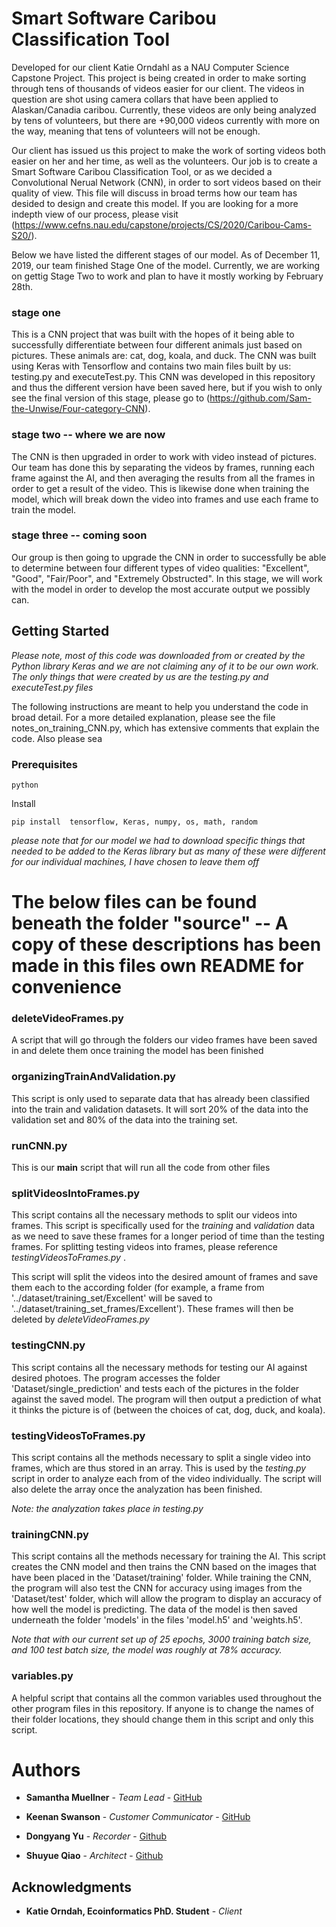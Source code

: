 # Smart Software Caribou Classification Tool

Developed for our client Katie Orndahl as a NAU Computer Science Capstone Project. This project is being created in order to make sorting through tens of thousands of videos easier for our client. The videos in question are shot using camera collars that have been applied to Alaskan/Canadia caribou. Currently, these videos are only being analyzed by tens of volunteers, but there are +90,000 videos currently with more on the way, meaning that tens of volunteers will not be enough. 

Our client has issued us this project to make the work of sorting videos both easier on her and her time, as well as the volunteers. Our job is to create a Smart Software Caribou Classification Tool, or as we decided a Convolutional Nerual Network (CNN), in order to sort videos based on their quality of view. This file will discuss in broad terms how our team has desided to design and create this model. If you are looking for a more indepth view of our process, please visit (https://www.cefns.nau.edu/capstone/projects/CS/2020/Caribou-Cams-S20/).

Below we have listed the different stages of our model. As of December 11, 2019, our team finished Stage One of the model. Currently, we are working on gettig Stage Two to work and plan to have it mostly working by February 28th.

### stage one
This is a CNN project that was built with the hopes of it being able to successfully differentiate between four different animals just based on pictures. These animals are: cat, dog, koala, and duck. The CNN was built using Keras with Tensorflow and contains two main files built by us: testing.py and executeTest.py. This CNN was developed in this repository and thus the different version have been saved here, but if you wish to only see the final version of this stage, please go to (https://github.com/Sam-the-Unwise/Four-category-CNN).

### stage two -- where we are now
The CNN is then upgraded in order to work with video instead of pictures. Our team has done this by separating the videos by frames, running each frame against the AI, and then averaging the results from all the frames in order to get a result of the video. This is likewise done when training the model, which will break down the video into frames and use each frame to train the model.

### stage three -- coming soon
Our group is then going to upgrade the CNN in order to successfully be able to determine between four different types of video qualities: "Excellent", "Good", "Fair/Poor", and "Extremely Obstructed". In this stage, we will work with the model in order to develop the most accurate output we possibly can.

## Getting Started

<i> Please note, most of this code was downloaded from or created by the Python library Keras and we are not claiming any of it to be our own work. The only things that were created by us are the testing.py and executeTest.py files </i>

The following instructions are meant to help you understand the code in broad detail. For a more detailed explanation, please see the file notes_on_training_CNN.py, which has extensive comments that explain the code. Also please sea

### Prerequisites

```
python
```
Install
```
pip install  tensorflow, Keras, numpy, os, math, random
```
<i> please note that for our model we had to download specific things that needed to be added to the Keras library but as many of these were different for our individual machines, I have chosen to leave them off </i>

# The below files can be found beneath the folder "source" -- A copy of these descriptions has been made in this files own README for convenience

### deleteVideoFrames.py

A script that will go through the folders our video frames have been saved in and delete them once training the model has been finished


### organizingTrainAndValidation.py

This script is only used to separate data that has already been classified into the train and validation datasets. It will sort 20% of the data into the validation set and 80% of the data into the training set.


### runCNN.py

This is our <b>main</b> script that will run all the code from other files


### splitVideosIntoFrames.py

This script contains all the necessary methods to split our videos into frames. This script is specifically used for the <i> training </i> and <i> validation </i> data as we need to save these frames for a longer period of time than the testing frames. For splitting testing videos into frames, please reference <i> testingVideosToFrames.py </i>. 

This script will split the videos into the desired amount of frames and save them each to the according folder (for example, a frame from '../dataset/training_set/Excellent' will be saved to '../dataset/training_set_frames/Excellent'). These frames will then be deleted by <i>deleteVideoFrames.py</i>


### testingCNN.py

This script contains all the necessary methods for testing our AI against desired photoes. The program accesses the folder 'Dataset/single_prediction' and tests each of the pictures in the folder against the saved model. The program will then output a prediction of what it thinks the picture is of (between the choices of cat, dog, duck, and koala).


### testingVideosToFrames.py

This script contains all the methods necessary to split a single video into frames, which are thus stored in an array. This is used by the <i>testing.py</i> script in order to analyze each from of the video individually. The script will also delete the array once the analyzation has been finished. 

<i> Note: the analyzation takes place in testing.py </i>


### trainingCNN.py

This script contains all the methods necessary for training the AI. This script creates the CNN model and then trains the CNN based on the images that have been placed in the 'Dataset/training' folder. While training the CNN, the program will also test the CNN for accuracy using images from the 'Dataset/test' folder, which will allow the program to display an accuracy of how well the model is predicting. The data of the model is then saved underneath the folder 'models' in the files 'model.h5' and 'weights.h5'.

<i> Note that with our current set up of 25 epochs, 3000 training batch size, and 100 test batch size, the model was roughly at 78% accuracy. </i>


### variables.py

A helpful script that contains all the common variables used throughout the other program files in this repository. If anyone is to change the names of their folder locations, they should change them in this script and only this script.



# Authors

* **Samantha Muellner** - *Team Lead* - [GitHub](https://github.com/Sam-the-Unwise)

* **Keenan Swanson** - *Customer Communicator* - [GitHub](https://github.com/Keenanks)

* **Dongyang Yu** - *Recorder* - [Github](https://github.com/Dongyang-Yu)

* **Shuyue Qiao** - *Architect* - [Github](https://github.com/SHUYUEQIAO)

## Acknowledgments

* **Katie Orndah, Ecoinformatics PhD. Student** - *Client*
